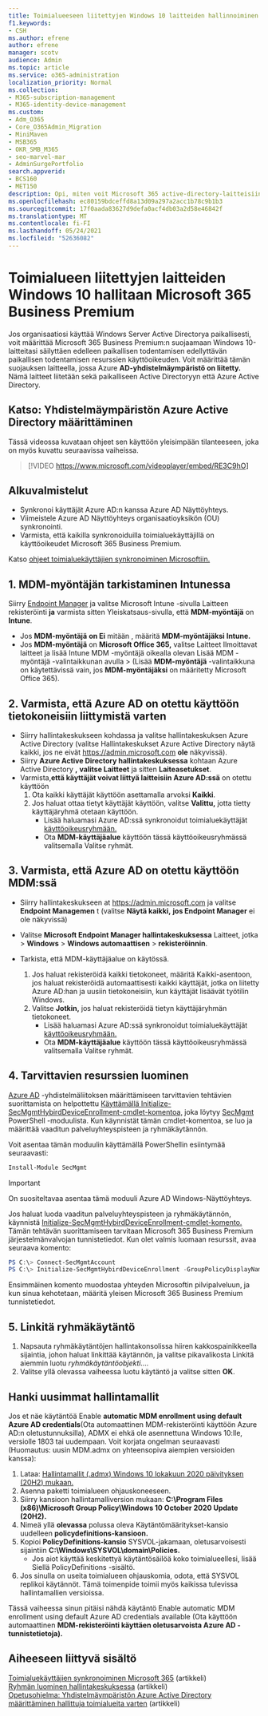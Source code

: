 ```yaml
---
title: Toimialueeseen liitettyjen Windows 10 laitteiden hallinnoiminen Microsoft 365 yrityksille
f1.keywords:
- CSH
ms.author: efrene
author: efrene
manager: scotv
audience: Admin
ms.topic: article
ms.service: o365-administration
localization_priority: Normal
ms.collection:
- M365-subscription-management
- M365-identity-device-management
ms.custom:
- Adm_O365
- Core_O365Admin_Migration
- MiniMaven
- MSB365
- OKR_SMB_M365
- seo-marvel-mar
- AdminSurgePortfolio
search.appverid:
- BCS160
- MET150
description: Opi, miten voit Microsoft 365 active-directory-laitteisiin Windows 10-laitteissasi muutamassa vaiheessa.
ms.openlocfilehash: ec80159bdceffd8a13d09a297a2acc1b78c9b1b3
ms.sourcegitcommit: 17f0aada83627d9defa0acf4db03a2d58e46842f
ms.translationtype: MT
ms.contentlocale: fi-FI
ms.lasthandoff: 05/24/2021
ms.locfileid: "52636082"
---
```

# <a name="enable-domain-joined-windows-10-devices-to-be-managed-by-microsoft-365-business-premium"></a>Toimialueen liitettyjen laitteiden Windows 10 hallitaan Microsoft 365 Business Premium

Jos organisaatiosi käyttää Windows Server Active Directorya paikallisesti, voit määrittää Microsoft 365 Business Premium:n suojaamaan Windows 10-laitteitasi säilyttäen edelleen paikallisen todentamisen edellyttävän paikallisen todentamisen resurssien käyttöoikeuden.
Voit määrittää tämän suojauksen laitteella, jossa Azure **AD-yhdistelmäympäristö on liitetty.** Nämä laitteet liitetään sekä paikalliseen Active Directoryyn että Azure Active Directory.

## <a name="watch-configure-hybrid-azure-active-directory-join"></a>Katso: Yhdistelmäympäristön Azure Active Directory määrittäminen

Tässä videossa kuvataan ohjeet sen käyttöön yleisimpään tilanteeseen, joka on myös kuvattu seuraavissa vaiheissa.

> [!VIDEO https://www.microsoft.com/videoplayer/embed/RE3C9hO]
  
## <a name="before-you-begin"></a>Alkuvalmistelut

- Synkronoi käyttäjät Azure AD:n kanssa Azure AD Näyttöyhteys.
- Viimeistele Azure AD Näyttöyhteys organisaatioyksikön (OU) synkronointi.
- Varmista, että kaikilla synkronoiduilla toimialuekäyttäjillä on käyttöoikeudet Microsoft 365 Business Premium.

Katso [ohjeet toimialuekäyttäjien synkronoiminen Microsoftiin.](manage-domain-users.md)

## <a name="1-verify-mdm-authority-in-intune"></a>1. MDM-myöntäjän tarkistaminen Intunessa

Siirry [Endpoint Manager](https://endpoint.microsoft.com/#blade/Microsoft_Intune_Enrollment/EnrollmentMenu/overview) ja valitse Microsoft Intune -sivulla Laitteen rekisteröinti **ja** varmista sitten  Yleiskatsaus-sivulla, että **MDM-myöntäjä** on **Intune**.

- Jos **MDM-myöntäjä** **on Ei** mitään , määritä **MDM-myöntäjäksi** **Intune.**
- Jos **MDM-myöntäjä** on **Microsoft Office 365,** valitse Laitteet Ilmoittavat laitteet ja lisää Intune MDM -myöntäjä oikealla olevan Lisää MDM -myöntäjä -valintaikkunan avulla  >   (Lisää  **MDM-myöntäjä** -valintaikkuna on käytettävissä vain, jos **MDM-myöntäjäksi** on määritetty Microsoft Office 365). 

## <a name="2-verify-azure-ad-is-enabled-for-joining-computers"></a>2. Varmista, että Azure AD on otettu käyttöön tietokoneisiin liittymistä varten

- Siirry hallintakeskukseen kohdassa ja valitse hallintakeskuksen Azure Active Directory (valitse Hallintakeskukset Azure Active Directory näytä kaikki, jos ne eivät <a href="https://go.microsoft.com/fwlink/p/?linkid=2024339" target="_blank">https://admin.microsoft.com</a> **ole**  näkyvissä). 
- Siirry **Azure Active Directory hallintakeskuksessa** kohtaan Azure Active Directory **,** **valitse Laitteet** ja sitten **Laiteasetukset**.
- Varmista,**että käyttäjät voivat liittyä laitteisiin Azure AD:ssä** on otettu käyttöön 
    1. Ota kaikki käyttäjät käyttöön asettamalla arvoksi **Kaikki**.
    2. Jos haluat ottaa tietyt käyttäjät käyttöön, valitse **Valittu,** jotta tietty käyttäjäryhmä otetaan käyttöön.
        - Lisää haluamasi Azure AD:ssä synkronoidut toimialuekäyttäjät [käyttöoikeusryhmään.](../admin/create-groups/create-groups.md)
        - Ota **MDM-käyttäjäalue** käyttöön tässä käyttöoikeusryhmässä valitsemalla Valitse ryhmät.

## <a name="3-verify-azure-ad-is-enabled-for-mdm"></a>3. Varmista, että Azure AD on otettu käyttöön MDM:ssä

- Siirry hallintakeskukseen at <a href="https://go.microsoft.com/fwlink/p/?linkid=2024339" target="_blank">https://admin.microsoft.com</a> ja valitse **Endpoint Managemen** t (valitse **Näytä kaikki,** **jos Endpoint Manager** ei ole näkyvissä)
- Valitse **Microsoft Endpoint Manager hallintakeskuksessa** Laitteet, jotka   >  **Windows**  >  **Windows automaattisen**  >  **rekisteröinnin**.
- Tarkista, että MDM-käyttäjäalue on käytössä.

    1. Jos haluat rekisteröidä kaikki  tietokoneet, määritä Kaikki-asentoon, jos haluat rekisteröidä automaattisesti kaikki käyttäjät, jotka on liitetty Azure AD:han ja uusiin tietokoneisiin, kun käyttäjät lisäävät työtilin Windows.
    2. Valitse **Jotkin,** jos haluat rekisteröidä tietyn käyttäjäryhmän tietokoneet.
        -  Lisää haluamasi Azure AD:ssä synkronoidut toimialuekäyttäjät [käyttöoikeusryhmään.](../admin/create-groups/create-groups.md)
        -  Ota **MDM-käyttäjäalue** käyttöön tässä käyttöoikeusryhmässä valitsemalla Valitse ryhmät.

## <a name="4-create-the-required-resources"></a>4. Tarvittavien resurssien luominen 

[Azure AD](/azure/active-directory/devices/hybrid-azuread-join-managed-domains#configure-hybrid-azure-ad-join) -yhdistelmäliitoksen määrittämiseen tarvittavien tehtävien suorittamista on helpottettu [Käyttämällä Initialize-SecMgmtHybirdDeviceEnrollment-cmdlet-komentoa,](https://github.com/microsoft/secmgmt-open-powershell/blob/master/docs/help/Initialize-SecMgmtHybirdDeviceEnrollment.md) joka löytyy [SecMgmt](https://www.powershellgallery.com/packages/SecMgmt) PowerShell -moduulista. Kun käynnistät tämän cmdlet-komentoa, se luo ja määrittää vaaditun palveluyhteyspisteen ja ryhmäkäytännön.

Voit asentaa tämän moduulin käyttämällä PowerShellin esiintymää seuraavasti:

```powershell
Install-Module SecMgmt
```

> [!IMPORTANT]
> On suositeltavaa asentaa tämä moduuli Azure AD Windows-Näyttöyhteys.

Jos haluat luoda vaaditun palveluyhteyspisteen ja ryhmäkäytännön, käynnistä [Initialize-SecMgmtHybirdDeviceEnrollment-cmdlet-komento.](https://github.com/microsoft/secmgmt-open-powershell/blob/master/docs/help/Initialize-SecMgmtHybirdDeviceEnrollment.md) Tämän tehtävän suorittamiseen tarvitaan Microsoft 365 Business Premium järjestelmänvalvojan tunnistetiedot. Kun olet valmis luomaan resurssit, avaa seuraava komento:

```powershell
PS C:\> Connect-SecMgmtAccount
PS C:\> Initialize-SecMgmtHybirdDeviceEnrollment -GroupPolicyDisplayName 'Device Management'
```

Ensimmäinen komento muodostaa yhteyden Microsoftin pilvipalveluun, ja kun sinua kehotetaan, määritä yleisen Microsoft 365 Business Premium tunnistetiedot.

## <a name="5-link-the-group-policy"></a>5. Linkitä ryhmäkäytäntö

1. Napsauta ryhmäkäytäntöjen hallintakonsolissa hiiren kakkospainikkeella sijaintia, johon haluat linkittää käytännön, ja valitse pikavalikosta Linkitä aiemmin luotu *ryhmäkäytäntöobjekti....*
2. Valitse yllä olevassa vaiheessa luotu käytäntö ja valitse sitten **OK**.

## <a name="get-the-latest-administrative-templates"></a>Hanki uusimmat hallintamallit

Jos et näe käytäntöä Enable **automatic MDM enrollment using default Azure AD credentials**(Ota automaattinen MDM-rekisteröinti käyttöön Azure AD:n oletustunnuksilla), ADMX ei ehkä ole asennettuna Windows 10:lle, versiolle 1803 tai uudempaan. Voit korjata ongelman seuraavasti (Huomautus: uusin MDM.admx on yhteensopiva aiempien versioiden kanssa):

1.  Lataa: [Hallintamallit (.admx) Windows 10 lokakuun 2020 päivityksen (20H2) mukaan.](https://www.microsoft.com/download/102157)
2.  Asenna paketti toimialueen ohjauskoneeseen.
3.  Siirry kansioon hallintamalliversion mukaan: **C:\Program Files (x86)\Microsoft Group Policy\Windows 10 October 2020 Update (20H2).**
4.  Nimeä yllä **olevassa** polussa oleva Käytäntömääritykset-kansio uudelleen **policydefinitions-kansioon.**
5.  Kopioi **PolicyDefinitions-kansio** SYSVOL-jakamaan, oletusarvoisesti sijaintiin **C:\Windows\SYSVOL\domain\Policies.** 
    -   Jos aiot käyttää keskitettyä käytäntösäilöä koko toimialueellesi, lisää Siellä PolicyDefinitions -sisältö.
6.  Jos sinulla on useita toimialueen ohjauskomia, odota, että SYSVOL replikoi käytännöt. Tämä toimenpide toimii myös kaikissa tulevissa hallintamallien versioissa.

Tässä vaiheessa sinun pitäisi nähdä käytäntö Enable automatic MDM enrollment using default Azure AD credentials available (Ota käyttöön automaattinen **MDM-rekisteröinti käyttäen oletusarvoista Azure AD -tunnistetietoja).**

## <a name="related-content"></a>Aiheeseen liittyvä sisältö

[Toimialuekäyttäjien synkronoiminen Microsoft 365](manage-domain-users.md) (artikkeli)\
[Ryhmän luominen hallintakeskuksessa](../admin/create-groups/create-groups.md) (artikkeli)\
[Opetusohjelma: Yhdistelmäympäristön Azure Active Directory määrittäminen hallittuja toimialueita varten](/azure/active-directory/devices/hybrid-azuread-join-managed-domains.md) (artikkeli)